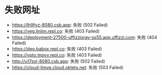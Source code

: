 # 失败网址
- https://lh9fvz-8080.csb.app: 失败 (502
Failed)
- https://veg.linlim.repl.co: 失败 (403
Failed)
- https://deployment-27500-uffizzixray-ss55.app.uffizzi.com: 失败 (404
Failed)
- https://deo.babox.repl.co: 失败 (403
Failed)
- https://ypto.tnpyv.repl.co: 失败 (403
Failed)
- http://u17sxl-8080.csb.app: 失败 (502
Failed)
- https://cloud-limve.cloud.okteto.net: 失败 (503
Failed)
